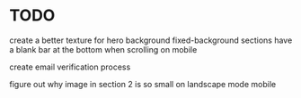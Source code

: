 # TODO

create a better texture for hero background
fixed-background sections have a blank bar at the bottom when scrolling on mobile

create email verification process

figure out why image in section 2 is so small on landscape mode mobile